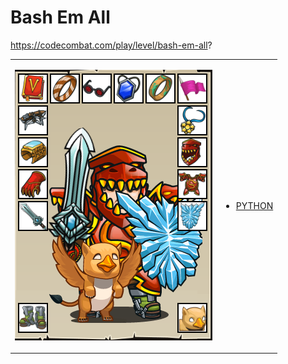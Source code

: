 # Bash Em All 

https://codecombat.com/play/level/bash-em-all?
<table>
<tr>
<td>

![Hero Picture](hero.png?raw=true "Hero Picture")

</td>
<td>
<ul>
<li>

[PYTHON](BashEmAll.py)

</li>
</td>
</tr>
<table>